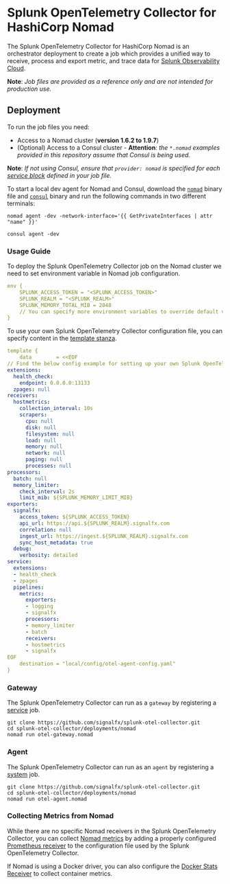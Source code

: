 # Splunk OpenTelemetry Collector for HashiCorp Nomad

The Splunk OpenTelemetry Collector for HashiCorp Nomad is an orchestrator deployment to create a job which provides a unified way to receive, process and export metric, and trace data for [Splunk Observability Cloud](https://docs.splunk.com/Observability).

**Note**: _Job files are provided as a reference only and are not intended for production use._

## Deployment

To run the job files you need:

- Access to a Nomad cluster (**version 1.6.2 to 1.9.7**)
- (Optional) Access to a Consul cluster - **Attention**: _the `*.nomad` examples provided
  in this repository assume that Consul is being used._

**Note**: _If not using Consul, ensure that `provider: nomad` is specified for each
[service block](https://developer.hashicorp.com/nomad/docs/job-specification/service#provider)
defined in your job file._

To start a local dev agent for Nomad and Consul, download the
[`nomad`](https://www.nomadproject.io/downloads) binary file and
[`consul`](https://www.consul.io/downloads) binary and run the following
commands in two different terminals:

```shell-session
nomad agent -dev -network-interface='{{ GetPrivateInterfaces | attr "name" }}'
```

```shell-session
consul agent -dev
```

### Usage Guide

To deploy the Splunk OpenTelemetry Collector job on the Nomad cluster we need to set environment variable in Nomad job configuration. 

```yaml
env {
    SPLUNK_ACCESS_TOKEN = "<SPLUNK_ACCESS_TOKEN>"
    SPLUNK_REALM = "<SPLUNK_REALM>"
    SPLUNK_MEMORY_TOTAL_MIB = 2048
    // You can specify more environment variables to override default values.
}
```

To use your own Splunk OpenTelemetry Collector configuration file, you can specify content in the [template stanza](https://www.nomadproject.io/docs/job-specification/template).

```yaml
template {
    data        = <<EOF
// Find the below config example for setting up your own Splunk OpenTelemetry Collector configuration file.
extensions:
  health_check:
    endpoint: 0.0.0.0:13133
  zpages: null
receivers:
  hostmetrics:
    collection_interval: 10s
    scrapers:
      cpu: null
      disk: null
      filesystem: null
      load: null
      memory: null
      network: null
      paging: null
      processes: null
processors:
  batch: null
  memory_limiter:
    check_interval: 2s
    limit_mib: ${SPLUNK_MEMORY_LIMIT_MIB}
exporters:
  signalfx:
    access_token: ${SPLUNK_ACCESS_TOKEN}
    api_url: https://api.${SPLUNK_REALM}.signalfx.com
    correlation: null
    ingest_url: https://ingest.${SPLUNK_REALM}.signalfx.com
    sync_host_metadata: true
  debug:
    verbosity: detailed
service:
  extensions:
  - health_check
  - zpages
  pipelines:
    metrics:
      exporters:
      - logging
      - signalfx
      processors:
      - memory_limiter
      - batch
      receivers:
      - hostmetrics
      - signalfx
EOF
    destination = "local/config/otel-agent-config.yaml"
}

```

### Gateway

The Splunk OpenTelemetry Collector can run as a `gateway` by registering a
[service](https://www.nomadproject.io/docs/schedulers#service) job.

```shell-session
git clone https://github.com/signalfx/splunk-otel-collector.git
cd splunk-otel-collector/deployments/nomad
nomad run otel-gateway.nomad
```

### Agent

The Splunk OpenTelemetry Collector can run as an `agent` by registering a
[system](https://www.nomadproject.io/docs/schedulers#system) job.

```shell-session
git clone https://github.com/signalfx/splunk-otel-collector.git
cd splunk-otel-collector/deployments/nomad
nomad run otel-agent.nomad
```

### Collecting Metrics from Nomad

While there are no specific Nomad receivers in the Splunk OpenTelemetry Collector,
you can collect [Nomad metrics](https://developer.hashicorp.com/nomad/docs/operations/metrics-reference)
by adding a properly configured [Prometheus receiver](https://github.com/open-telemetry/opentelemetry-collector-contrib/blob/main/receiver/prometheusreceiver/README.md#prometheus-receiver)
to the configuration file used by the Splunk OpenTelemetry Collector.

If Nomad is using a Docker driver, you can also configure the
[Docker Stats Receiver](https://github.com/open-telemetry/opentelemetry-collector-contrib/tree/main/receiver/dockerstatsreceiver#docker-stats-receiver)
to collect container metrics.
